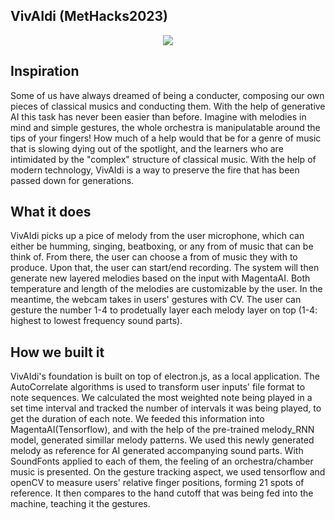 <h2>VivAIdi (MetHacks2023)</h2>
<p align="center"><img src="https://media.discordapp.net/attachments/972589733786058843/1105533891529425046/vivaidi-low-resolution-logo-black-on-white-background.png?width=1370&height=1028"></p>
<h2> Inspiration</h2>
<p> Some of us have always dreamed of being a conducter, composing our own pieces of classical musics and conducting them. With the help of generative AI this task has never been easier than before. Imagine with melodies in mind and simple gestures, the whole orchestra is manipulatable around the tips of your fingers! How much of a help would that be for a genre of music that is slowing dying out of the spotlight, and the learners who are intimidated by the "complex" structure of classical music. With the help of modern technology, VivAIdi is a way to preserve the fire that has been passed down for generations. </p>

<h2> What it does </h2>
<p> VivAIdi picks up a pice of melody from the user microphone, which can either be humming, singing, beatboxing, or any from of music that can be think of. From there, the user can choose a from of music they with to produce. Upon that, the user can start/end recording. The system will then generate new layered melodies based on the input with MagentaAI. Both temperature and length of the melodies are customizable by the user. In the meantime, the webcam takes in users' gestures with CV. The user can gesture the number 1-4 to prodetually layer each melody layer on top (1-4: highest to lowest frequency sound parts). </p>

<h2> How we built it </h2>
<p> VivAIdi's foundation is built on top of electron.js, as a local application. The AutoCorrelate algorithms is used to transform user inputs' file format to note sequences. We calculated the most weighted note being played in a set time interval and tracked the number of intervals it was being played, to get the duration of each note. We feeded this information into MagentaAI(Tensorflow), and with the help of the pre-trained melody_RNN model, generated simillar melody patterns. We used this newly generated melody as reference for AI generated accompanying sound parts. With SoundFonts applied to each of them, the feeling of an orchestra/chamber music is presented. On the gesture tracking aspect, we used tensorflow and openCV to measure users' relative finger positions, forming 21 spots of reference. It then compares to the hand cutoff that was being fed into the machine, teaching it the gestures. </p>
